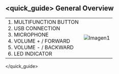 ## <quick_guide> General Overview

|  |  |
|:-------|:-------|
|1. MULTIFUNCTION BUTTON  <br> 2.	USB CONNECTION<br> 3.	 MICROPHONE<br> 4.	VOLUME + / FORWARD <br> 5.	VOLUME - / BACKWARD   <br> 6.	LED INDICATOR|![Imagen1](http://static.energysistem.com/images/manuals/39581/5328898d8bb0b.jpg)|
</quick_guide>
